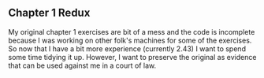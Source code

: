 Chapter 1 Redux
---------------
My original chapter 1 exercises are bit of a mess and the code is
incomplete because I was working on other folk's machines for some of
the exercises. So now that I have a bit more experience (currently 2.43)
I want to spend some time tidying it up. However, I want to preserve the
original as evidence that can be used against me in a court of law.
